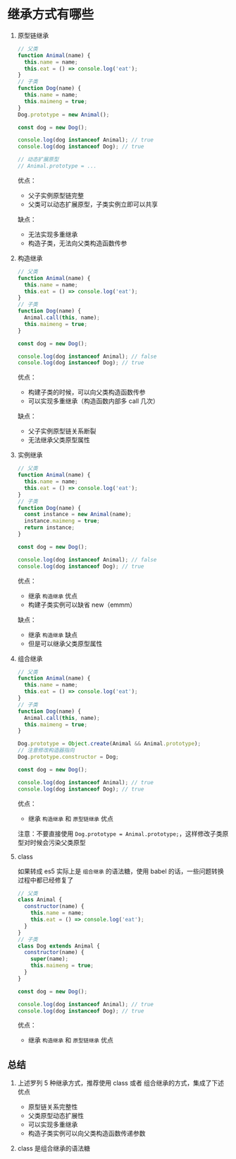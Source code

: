 # 继承方式有哪些

1. 原型链继承

   ```js
   // 父类
   function Animal(name) {
     this.name = name;
     this.eat = () => console.log('eat');
   }
   // 子类
   function Dog(name) {
     this.name = name;
     this.maimeng = true;
   }
   Dog.prototype = new Animal();

   const dog = new Dog();

   console.log(dog instanceof Animal); // true
   console.log(dog instanceof Dog); // true

   // 动态扩展原型
   // Animal.prototype = ...
   ```

   优点：

   - 父子实例原型链完整
   - 父类可以动态扩展原型，子类实例立即可以共享

   缺点：

   - 无法实现多重继承
   - 构造子类，无法向父类构造函数传参

2. 构造继承

   ```js
   // 父类
   function Animal(name) {
     this.name = name;
     this.eat = () => console.log('eat');
   }
   // 子类
   function Dog(name) {
     Animal.call(this, name);
     this.maimeng = true;
   }

   const dog = new Dog();

   console.log(dog instanceof Animal); // false
   console.log(dog instanceof Dog); // true
   ```

   优点：

   - 构建子类的时候，可以向父类构造函数传参
   - 可以实现多重继承（构造函数内部多 call 几次）

   缺点：

   - 父子实例原型链关系断裂
   - 无法继承父类原型属性

3. 实例继承

   ```js
   // 父类
   function Animal(name) {
     this.name = name;
     this.eat = () => console.log('eat');
   }
   // 子类
   function Dog(name) {
     const instance = new Animal(name);
     instance.maimeng = true;
     return instance;
   }

   const dog = new Dog();

   console.log(dog instanceof Animal); // false
   console.log(dog instanceof Dog); // true
   ```

   优点：

   - 继承 `构造继承` 优点
   - 构建子类实例可以缺省 new（emmm）

   缺点：

   - 继承 `构造继承` 缺点
   - 但是可以继承父类原型属性

4. 组合继承

   ```js
   // 父类
   function Animal(name) {
     this.name = name;
     this.eat = () => console.log('eat');
   }
   // 子类
   function Dog(name) {
     Animal.call(this, name);
     this.maimeng = true;
   }

   Dog.prototype = Object.create(Animal && Animal.prototype);
   // 注意修改构造器指向
   Dog.prototype.constructor = Dog;

   const dog = new Dog();

   console.log(dog instanceof Animal); // true
   console.log(dog instanceof Dog); // true
   ```

   优点：

   - 继承 `构造继承` 和 `原型链继承` 优点

   注意：不要直接使用 `Dog.prototype = Animal.prototype;`，这样修改子类原型对时候会污染父类原型

5. class

   如果转成 es5 实际上是 `组合继承` 的语法糖，使用 babel 的话，一些问题转换过程中都已经修复了

   ```js
   // 父类
   class Animal {
     constructor(name) {
       this.name = name;
       this.eat = () => console.log('eat');
     }
   }
   // 子类
   class Dog extends Animal {
     constructor(name) {
       super(name);
       this.maimeng = true;
     }
   }

   const dog = new Dog();

   console.log(dog instanceof Animal); // true
   console.log(dog instanceof Dog); // true
   ```

   优点：

   - 继承 `构造继承` 和 `原型链继承` 优点

## 总结

1. 上述罗列 5 种继承方式，推荐使用 class 或者 组合继承的方式，集成了下述优点

   - 原型链关系完整性
   - 父类原型动态扩展性
   - 可以实现多重继承
   - 构造子类实例可以向父类构造函数传递参数

2. class 是组合继承的语法糖
